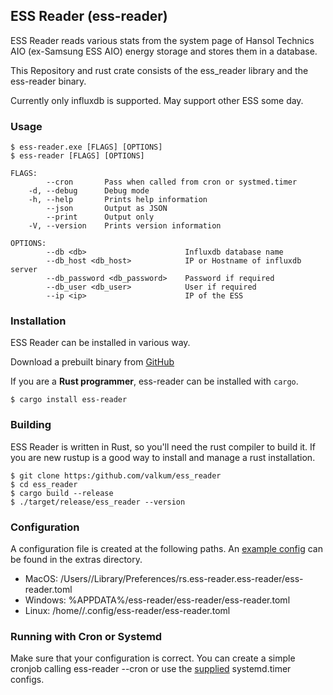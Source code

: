 ESS Reader (ess-reader)
-----------------------

ESS Reader reads various stats from the system page of Hansol Technics AIO (ex-Samsung ESS AIO) energy storage
and stores them in a database.

This Repository and rust crate consists of the ess_reader library and the ess-reader binary.

Currently only influxdb is supported. May support other ESS some day.
### Usage
```
$ ess-reader.exe [FLAGS] [OPTIONS]
$ ess-reader [FLAGS] [OPTIONS]

FLAGS:
        --cron       Pass when called from cron or systmed.timer
    -d, --debug      Debug mode
    -h, --help       Prints help information
        --json       Output as JSON
        --print      Output only
    -V, --version    Prints version information

OPTIONS:
        --db <db>                      Influxdb database name
        --db_host <db_host>            IP or Hostname of influxdb server
        --db_password <db_password>    Password if required
        --db_user <db_user>            User if required
        --ip <ip>                      IP of the ESS
```
### Installation
ESS Reader can be installed in various way.

Download a prebuilt binary from [GitHub](https://github.com/valkum/ess_reader/releases)


If you are a **Rust programmer**, ess-reader can be installed with `cargo`.
```
$ cargo install ess-reader
```
### Building
ESS Reader is written in Rust, so you'll need the rust compiler to build it.
If you are new rustup is a good way to install and manage a rust installation.

```
$ git clone https:/github.com/valkum/ess_reader
$ cd ess_reader
$ cargo build --release
$ ./target/release/ess_reader --version
```

### Configuration
A configuration file is created at the following paths. 
An [example config](extras/ess-reader.toml) can be found in the extras directory.
* MacOS: /Users/<User>/Library/Preferences/rs.ess-reader.ess-reader/ess-reader.toml
* Windows: %APPDATA%/ess-reader/ess-reader/ess-reader.toml
* Linux: /home/<User>/.config/ess-reader/ess-reader.toml

### Running with Cron or Systemd
Make sure that your configuration is correct.
You can create a simple cronjob calling ess-reader --cron or use the [supplied](extras) systemd.timer configs.
